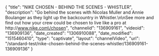 {
    "title": "NIKE CHOSEN - BEHIND THE SCENES - WHISTLER",
    "description": "Go behind the scenes with Nicolas Muller and Annie Boulanger as they light up the backcountry in Whistler.\n\nSee more and find out how your crew could be chosen to live like a pro at http:\/\/www.nike.com\/chosen",
    "channelid": "136909161",
    "videoid": "136909136",
    "date_created": "1306910088",
    "date_modified": "1515460410",
    "type": "captivate",
    "layout": "channelVideo",
    "url": "\/standard-test\/nike-chosen-behind-the-scenes-whistler\/136909161-136909136"
}